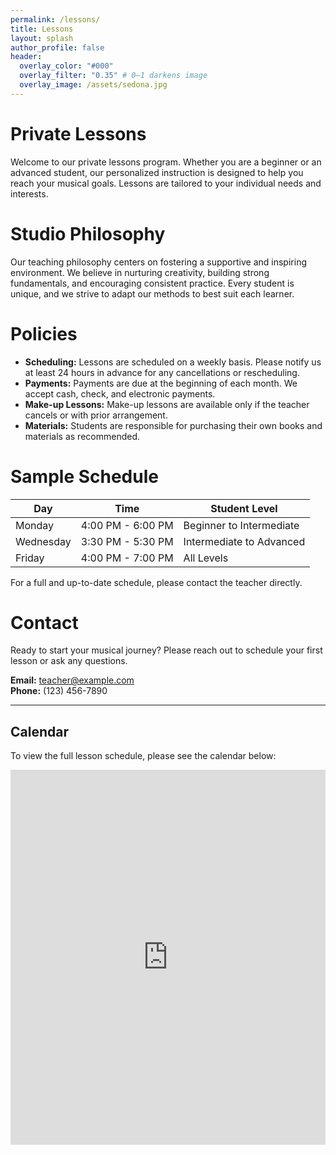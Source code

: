```yaml
---
permalink: /lessons/
title: Lessons
layout: splash
author_profile: false
header:
  overlay_color: "#000"
  overlay_filter: "0.35" # 0–1 darkens image
  overlay_image: /assets/sedona.jpg
---
```


# Private Lessons

Welcome to our private lessons program. Whether you are a beginner or an advanced student, our personalized instruction is designed to help you reach your musical goals. Lessons are tailored to your individual needs and interests.

# Studio Philosophy

Our teaching philosophy centers on fostering a supportive and inspiring environment. We believe in nurturing creativity, building strong fundamentals, and encouraging consistent practice. Every student is unique, and we strive to adapt our methods to best suit each learner.

# Policies

- **Scheduling:** Lessons are scheduled on a weekly basis. Please notify us at least 24 hours in advance for any cancellations or rescheduling.
- **Payments:** Payments are due at the beginning of each month. We accept cash, check, and electronic payments.
- **Make-up Lessons:** Make-up lessons are available only if the teacher cancels or with prior arrangement.
- **Materials:** Students are responsible for purchasing their own books and materials as recommended.

# Sample Schedule

| Day       | Time          | Student Level     |
|-----------|---------------|-------------------|
| Monday    | 4:00 PM - 6:00 PM | Beginner to Intermediate |
| Wednesday | 3:30 PM - 5:30 PM | Intermediate to Advanced |
| Friday    | 4:00 PM - 7:00 PM | All Levels         |

For a full and up-to-date schedule, please contact the teacher directly.

# Contact

Ready to start your musical journey? Please reach out to schedule your first lesson or ask any questions.

**Email:** teacher@example.com  
**Phone:** (123) 456-7890

---

## Calendar

To view the full lesson schedule, please see the calendar below:

<iframe
  src="https://calendar.google.com/calendar/embed?src=YOUR_PUBLIC_CALENDAR_ID&mode=AGENDA"
  style="border: 0" width="100%" height="600" frameborder="0" scrolling="no"
  loading="lazy">
</iframe>